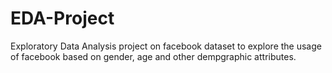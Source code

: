 # EDA-Project
Exploratory Data Analysis project on facebook dataset to explore the usage of facebook based on gender, age and other dempgraphic attributes. 
